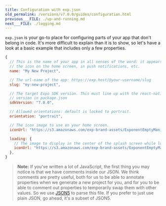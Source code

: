 ```yaml
---
title: Configuration with exp.json
old_permalink: /versions/v7.0.0/guides/configuration.html
previous___FILE: ./up-and-running.md
next___FILE: ./logging.md
---
```


`exp.json` is your go-to place for configuring parts of your app that don't belong in code. It's more difficult to explain than it is to show, so let's have a look at a basic example that includes only a few properties.

```javascript
{
  // This is the name of your app in all senses of the word: it appears below
  // the icon on the home screen, in push notifications, etc.
  name: "My New Project",

  // The url-name of the app: https://exp.host/@your-username/slug
  slug: "my-new-project",

  // The target Expo SDK version. This must line up with the react-native
  // version in package.json
  sdkVersion: "7.0.0",

  // Allowed orientations: default is locked to portrait.
  orientation: "portrait",

  // The icon image to use on your home screen.
  iconUrl: "https://s3.amazonaws.com/exp-brand-assets/ExponentEmptyManifest_192.png",

  loading: {
    // The image to display in the center of the splash screen while loading the app.
    iconUrl: "https://s3.amazonaws.com/exp-brand-assets/ExponentEmptyManifest_192.png",
  },
}
```

> **Note:** If you've written a lot of JavaScript, the first thing you may notice is that we have comments inside our JSON. We think comments are pretty useful, both for us to be able to annotate properties when we generate a new project for you, and for you to be able to comment out properties to temporarily swap them with other values. So we use [JSON5](http://json5.org/) to parse this file. If you prefer to just use plain JSON, go ahead, it's a subset of JSON5.
